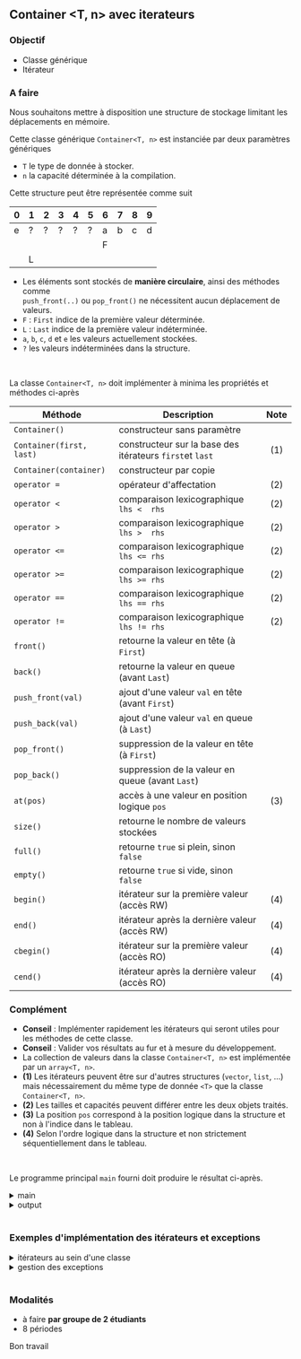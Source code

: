 ## Container <T, n> avec iterateurs

### Objectif

- Classe générique
- Itérateur

### A faire

Nous souhaitons mettre à disposition une structure de stockage limitant les déplacements en mémoire.

Cette classe générique `Container<T, n>` est instanciée par deux paramètres génériques

- `T` le type de donnée à stocker.
- `n` la capacité déterminée à la compilation.

Cette structure peut être représentée comme suit

| 0 | 1 | 2 | 3 | 4 | 5 | 6 | 7 | 8 | 9 |
|---|---|---|---|---|---|---|---|---|---|
| e | ? | ? | ? | ? | ? | a | b | c | d |
|   |   |   |   |   |   | F |   |   |   |
|   | L |   |   |   |   |   |   |   |   |

- Les éléments sont stockés de **manière circulaire**, ainsi des méthodes comme<br>
  `push_front(..)` ou `pop_front()` ne nécessitent aucun déplacement de valeurs.
- `F` : `First` indice de la première valeur déterminée.
- `L` : `Last` indice de la première valeur indéterminée.
- `a`, `b`, `c`, `d` et `e` les valeurs actuellement stockées.
- `?` les valeurs indéterminées dans la structure.

<br>

La classe `Container<T, n>` doit implémenter à minima les propriétés et méthodes ci-après

| Méthode                  | Description                                              | Note | 
|--------------------------|----------------------------------------------------------|:----:|
| `Container()`            | constructeur sans paramètre                              |      |
| `Container(first, last)` | constructeur sur la base des itérateurs `first`et `last` | (1)  |
| `Container(container)`   | constructeur par copie                                   |      |
| `operator =`             | opérateur d'affectation                                  | (2)  |
| `operator <`             | comparaison lexicographique `lhs <  rhs`                 | (2)  |
| `operator >`             | comparaison lexicographique `lhs >  rhs`                 | (2)  |
| `operator <=`            | comparaison lexicographique `lhs <= rhs`                 | (2)  |
| `operator >=`            | comparaison lexicographique `lhs >= rhs`                 | (2)  |
| `operator ==`            | comparaison lexicographique `lhs == rhs`                 | (2)  |
| `operator !=`            | comparaison lexicographique `lhs != rhs`                 | (2)  |
| `front()`                | retourne la valeur en tête        (à `First`)            |      |
| `back()`                 | retourne la valeur en queue       (avant `Last`)         |      |
| `push_front(val)`        | ajout d'une valeur `val` en tête  (avant `First`)        |      |
| `push_back(val)`         | ajout d'une valeur `val` en queue (à `Last`)             |      |
| `pop_front()`            | suppression de la valeur en tête  (à `First`)            |      |
| `pop_back()`             | suppression de la valeur en queue (avant `Last`)         |      |
| `at(pos)`                | accès à une valeur en position logique `pos`             | (3)  |
| `size()`                 | retourne le nombre de valeurs stockées                   |      |
| `full()`                 | retourne `true` si plein, sinon `false`                  |      |
| `empty()`                | retourne `true` si vide, sinon `false`                   |      |
| `begin()`                | itérateur sur la première valeur    (accès RW)           | (4)  |
| `end()`                  | itérateur après la dernière valeur  (accès RW)           | (4)  |
| `cbegin()`               | itérateur sur la première valeur    (accès RO)           | (4)  |
| `cend()`                 | itérateur après la dernière valeur  (accès RO)           | (4)  |


### Complément

- **Conseil** : Implémenter rapidement les itérateurs qui seront utiles pour les méthodes de cette classe.
- **Conseil** : Valider vos résultats au fur et à mesure du développement.
- La collection de valeurs dans la classe `Container<T, n>` est implémentée par un `array<T, n>`.
- **(1)** Les itérateurs peuvent être sur d'autres structures (`vector`, `list`, ...)<br>
  mais nécessairement du même type de donnée `<T>` que la classe `Container<T, n>`.
- **(2)** Les tailles et capacités peuvent différer entre les deux objets traités.
- **(3)** La position `pos` correspond à la position logique dans la structure et non à l'indice dans le tableau.
- **(4)** Selon l'ordre logique dans la structure et non strictement séquentiellement dans le tableau.

<br>

Le programme principal `main` fourni doit produire le résultat ci-après.

<details>
<summary>main</summary>

~~~cpp
#include <iostream>
#include <cstdlib>
#include <vector>
#include <exception>

#include "Container_G.hpp"

using namespace std;

int main() {
   cout << "-------------------------------------" << endl;
   cout << "Container<T, n>::Container()"          << endl;
   cout << "-------------------------------------" << endl;
   Container<int, 10> c1;

   c1.show_details();
   c1.show_content();
   cout << c1 << endl;
   cout << endl;

   cout << "-------------------------------------" << endl;
   cout << "Container<T, n>::Container(it1, it2)"  << endl;
   cout << "-------------------------------------" << endl;
   vector v {1, 2, 3};
   Container<int, 5>c2 (v.cbegin(), v.cend());

   c2.show_details();
   c2.show_content();
   cout << c2 << endl;
   cout << endl;

   cout << "-------------------------------------" << endl;
   cout << "Container<T, n>::container(other)"     << endl;
   cout << "-------------------------------------" << endl;
   c2.show_details();
   Container<int, 10> c3(c2);

   c3.show_content();
   cout << c3 << endl;
   cout << endl;

   cout << "-------------------------------------" << endl;
   cout << "Container<T, n>::back()"               << endl;
   cout << "-------------------------------------" << endl;
   c3.show_content();
   c3.back() = 8;
   c3.show_content();
   c3.back() = 3;

   cout << "-------------------------------------" << endl;
   cout << "Container<T, n>::front()"              << endl;
   cout << "-------------------------------------" << endl;
   c3.show_content();
   c3.front() = 8;
   c3.show_content();
   c3.front() = 3;

   cout << "-------------------------------------" << endl;
   cout << "Container<T, n>::push_back()"          << endl;
   cout << "-------------------------------------" << endl;
   Container<char, 4> c4;
   c4.show_content();
   c4.push_back('a');
   c4.push_back('b');
   c4.push_back('c');

   c4.show_content();
   cout << c4 << endl;
   cout << endl;

   try {
      c4.push_back('d');
      c4.push_back('e');
      cout << endl;
   }
   catch (std::logic_error e) {
      cout << "EXCEPTION " << e.what() << endl;
   }
   cout << endl;

   cout << "-------------------------------------" << endl;
   cout << "Container<T, n>::push_front()"         << endl;
   cout << "-------------------------------------" << endl;
   Container<char, 8> c5(c4);
   try {
      c5.push_front('A');
      c5.push_front('B');
      c5.push_front('C');

      c5.show_content();
      cout << c5 << endl;
      cout << endl;

      c5.push_back('D');
      c5.push_back('E');
      cout << endl;
   }
   catch (std::logic_error e) {
      cout << "EXCEPTION " << e.what() << endl;
   }
   cout << endl;

   cout << "-------------------------------------" << endl;
   cout << "Container<T, n>::pop_back()"           << endl;
   cout << "-------------------------------------" << endl;
   Container c6(c4);
   try {
      c6.pop_back();
      c6.pop_back();

      c6.show_content();
      cout << c6 << endl;
      cout << endl;

      c6.pop_back();
      c6.pop_back();
      c6.pop_back();
      cout << endl;
   }
   catch (std::logic_error e) {
      cout << "EXCEPTION " << e.what() << endl;
   }
   cout << endl;

   cout << "-------------------------------------" << endl;
   cout << "Container<T, n>::pop_front()"          << endl;
   cout << "-------------------------------------" << endl;
   Container c7(c4);
   try {
      c7.pop_front();
      c7.pop_front();

      c7.show_content();
      cout << c7 << endl;
      cout << endl;

      c7.pop_front();
      c7.pop_front();
      c7.pop_front();
      cout << endl;
   }
   catch (std::logic_error e) {
      cout << "EXCEPTION " << e.what() << endl;
   }
   cout << endl;

   cout << "-------------------------------------" << endl;
   cout << "Container<T, n>::at(..)"               << endl;
   cout << "-------------------------------------" << endl;
   Container c8(c4);

   try {
      c8.pop_back();
      c8.pop_back();
      c8.show_content();

      cout << "c8.at(1) : " << c8.at(1) << endl;
      cout << "c8.at(1) = 'G';" << endl;
      c8.at(1) = 'G';
      cout << endl;

      c8.show_content();
      cout << c8 << endl;

      cout << "c8.at(2)  : " << c8.at(2);
   }
   catch (std::logic_error e) {
      cout << "EXCEPTION " << e.what() << endl;
   }
   cout << endl;

   cout << "-------------------------------------" << endl;
   cout << "Container<T, n>::iterator"             << endl;
   cout << "-------------------------------------" << endl;
   c3.show_content();
   cout << c3 << endl;
   cout << endl;
   cout << "*c3.begin() : " << *c3.begin() << endl;
   cout << endl;
   for (auto it=c3.begin(); it!=c3.end(); ++it)
      cout << *it << " ";
   cout << endl;
   cout << endl;

   cout << "-------------------------------------" << endl;
   cout << "Container<T, n>::operator << (..)"     << endl;
   cout << "-------------------------------------" << endl;
   c3.show_content();
   cout << c3 << endl;
   cout << endl;

   cout << "-------------------------------------" << endl;
   cout << "Container<T, n>::operator == (..)"     << endl;
   cout << "-------------------------------------" << endl;
   Container<int, 5> c_123;
   c_123.push_back(1).push_back(1).push_back(2).push_back(3).pop_front();

   Container<int, 5> c123;
   c123.push_back(1).push_back(2).push_back(3);

   Container<int, 5> c12;
   c12.push_back(1).push_back(2);

   Container<int, 5> c113;
   c113.push_back(1).push_back(1).push_back(3);

   cout << c_123 <<    " == " << c123 << "  "    << boolalpha << (c_123 == c123) << endl;
   cout << c123  <<    " == " << c12  << "     " << boolalpha << (c123  == c12 ) << endl;
   cout << c12   << "    == " << c123 << "  "    << boolalpha << (c12   == c123) << endl;
   cout << c123  <<    " == " << c113 << "  "    << boolalpha << (c123  == c113) << endl;
   cout << c113  <<    " == " << c123 << "  "    << boolalpha << (c113  == c123) << endl;
   cout << endl;

   cout << "-------------------------------------" << endl;
   cout << "Container<T, n>::operator < (..)"      << endl;
   cout << "-------------------------------------" << endl;
   cout << c_123 <<    " <  " << c123 << "  "    << boolalpha << (c_123 <  c123) << endl;
   cout << c123  <<    " <  " << c12  << "     " << boolalpha << (c123  <  c12 ) << endl;
   cout << c12   << "    <  " << c123 << "  "    << boolalpha << (c12   <  c123) << endl;
   cout << c123  <<    " <  " << c113 << "  "    << boolalpha << (c123  <  c113) << endl;
   cout << c113  <<    " <  " << c123 << "  "    << boolalpha << (c113  <  c123) << endl;
   cout << endl;

   cout << "-------------------------------------" << endl;
   cout << "Container<T, n>::operator > (..)"      << endl;
   cout << "-------------------------------------" << endl;
   cout << c_123 <<    " >  " << c123 << "  "    << boolalpha << (c_123 >  c123) << endl;
   cout << c123  <<    " >  " << c12  << "     " << boolalpha << (c123  >  c12 ) << endl;
   cout << c12   << "    >  " << c123 << "  "    << boolalpha << (c12   >  c123) << endl;
   cout << c123  <<    " >  " << c113 << "  "    << boolalpha << (c123  >  c113) << endl;
   cout << c113  <<    " >  " << c123 << "  "    << boolalpha << (c113  >  c123) << endl;
   cout << endl;

   cout << "-------------------------------------" << endl;
   cout << "Container<T, n>::operator <= (..)"     << endl;
   cout << "-------------------------------------" << endl;
   cout << c_123 <<    " <= " << c123 << "  "    << boolalpha << (c_123 <=  c123) << endl;
   cout << c123  <<    " <= " << c12  << "     " << boolalpha << (c123  <=  c12 ) << endl;
   cout << c12   << "    <= " << c123 << "  "    << boolalpha << (c12   <=  c123) << endl;
   cout << c123  <<    " <= " << c113 << "  "    << boolalpha << (c123  <=  c113) << endl;
   cout << c113  <<    " <= " << c123 << "  "    << boolalpha << (c113  <=  c123) << endl;
   cout << endl;

   cout << "-------------------------------------" << endl;
   cout << "Container<T, n>::operator >= (..)"     << endl;
   cout << "-------------------------------------" << endl;
   cout << c_123 <<    " >= " << c123 << "  "    << boolalpha << (c_123 >=  c123) << endl;
   cout << c123  <<    " >= " << c12  << "     " << boolalpha << (c123  >=  c12 ) << endl;
   cout << c12   << "    >= " << c123 << "  "    << boolalpha << (c12   >=  c123) << endl;
   cout << c123  <<    " >= " << c113 << "  "    << boolalpha << (c123  >=  c113) << endl;
   cout << c113  <<    " >= " << c123 << "  "    << boolalpha << (c113  >=  c123) << endl;
   cout << endl;

   cout << "-------------------------------------" << endl;
   cout << "Container<T, n>::full()"               << endl;
   cout << "-------------------------------------" << endl;
   Container<int, 3> c13;
   int val=0;
   while (not c13.full())
      c13.push_back(++val);

   c13.show_details();
   c13.show_content();
   cout << c13 << endl;
   cout << endl;

   cout << "-------------------------------------" << endl;
   cout << "Container<T, n>::empty()"              << endl;
   cout << "-------------------------------------" << endl;
   while (not c13.empty()) {
      c13.pop_front();
   }

   c13.show_details();
   c13.show_content();
   cout << c13 << endl;
   cout << endl;

   return EXIT_SUCCESS;
}
~~~

</details>

<details>
<summary>output</summary>

~~~
-------------------------------------
Container<T, n>::Container()
-------------------------------------
size      : 0
capacity  : 10
first     : 0
last      : 0

 0 1 2 3 4 5 6 7 8 9
 ? ? ? ? ? ? ? ? ? ?
 ^ First
 ^ Last

[]

-------------------------------------
Container<T, n>::Container(it1, it2)
-------------------------------------
size      : 3
capacity  : 5
first     : 0
last      : 3

 0 1 2 3 4
 1 2 3 ? ?
 ^ First
       ^ Last

[1, 2, 3]

-------------------------------------
Container<T, n>::container(other)
-------------------------------------
size      : 3
capacity  : 5
first     : 0
last      : 3

 0 1 2 3 4 5 6 7 8 9
 1 2 3 ? ? ? ? ? ? ?
 ^ First
       ^ Last

[1, 2, 3]

-------------------------------------
Container<T, n>::back()
-------------------------------------
 0 1 2 3 4 5 6 7 8 9
 1 2 3 ? ? ? ? ? ? ?
 ^ First
       ^ Last

 0 1 2 3 4 5 6 7 8 9
 1 2 8 ? ? ? ? ? ? ?
 ^ First
       ^ Last

-------------------------------------
Container<T, n>::front()
-------------------------------------
 0 1 2 3 4 5 6 7 8 9
 1 2 3 ? ? ? ? ? ? ?
 ^ First
       ^ Last

 0 1 2 3 4 5 6 7 8 9
 8 2 3 ? ? ? ? ? ? ?
 ^ First
       ^ Last

-------------------------------------
Container<T, n>::push_back()
-------------------------------------
 0 1 2 3
 ? ? ? ?
 ^ First
 ^ Last

 0 1 2 3
 a b c ?
 ^ First
       ^ Last

[a, b, c]

EXCEPTION Container<T, n>::push_back

-------------------------------------
Container<T, n>::push_front()
-------------------------------------
 0 1 2 3 4 5 6 7
 a b c d ? C B A
           ^ First
         ^ Last

[C, B, A, a, b, c, d]

EXCEPTION Container<T, n>::push_back

-------------------------------------
Container<T, n>::pop_back()
-------------------------------------
 0 1 2 3
 a b ? ?
 ^ First
     ^ Last

[a, b]

EXCEPTION Container<T, n>::pop_front

-------------------------------------
Container<T, n>::pop_front()
-------------------------------------
 0 1 2 3
 ? ? c d
     ^ First
 ^ Last

[c, d]

EXCEPTION Container<T, n>::pop_front

-------------------------------------
Container<T, n>::at(..)
-------------------------------------
 0 1 2 3
 a b ? ?
 ^ First
     ^ Last

c8.at(1) : b
c8.at(1) = 'G';

 0 1 2 3
 a G ? ?
 ^ First
     ^ Last

[a, G]
c8.at(2)  : EXCEPTION Container<T, n>::at

-------------------------------------
Container<T, n>::iterator
-------------------------------------
 0 1 2 3 4 5 6 7 8 9
 3 2 3 ? ? ? ? ? ? ?
 ^ First
       ^ Last

[3, 2, 3]

*c3.begin() : 3

3 2 3 

-------------------------------------
Container<T, n>::operator << (..)
-------------------------------------
 0 1 2 3 4 5 6 7 8 9
 3 2 3 ? ? ? ? ? ? ?
 ^ First
       ^ Last

[3, 2, 3]

-------------------------------------
Container<T, n>::operator == (..)
-------------------------------------
[1, 2, 3] == [1, 2, 3]  true
[1, 2, 3] == [1, 2]     false
[1, 2]    == [1, 2, 3]  false
[1, 2, 3] == [1, 1, 3]  false
[1, 1, 3] == [1, 2, 3]  false

-------------------------------------
Container<T, n>::operator < (..)
-------------------------------------
[1, 2, 3] <  [1, 2, 3]  false
[1, 2, 3] <  [1, 2]     false
[1, 2]    <  [1, 2, 3]  true
[1, 2, 3] <  [1, 1, 3]  false
[1, 1, 3] <  [1, 2, 3]  true

-------------------------------------
Container<T, n>::operator > (..)
-------------------------------------
[1, 2, 3] >  [1, 2, 3]  false
[1, 2, 3] >  [1, 2]     true
[1, 2]    >  [1, 2, 3]  false
[1, 2, 3] >  [1, 1, 3]  true
[1, 1, 3] >  [1, 2, 3]  false

-------------------------------------
Container<T, n>::operator <= (..)
-------------------------------------
[1, 2, 3] <= [1, 2, 3]  true
[1, 2, 3] <= [1, 2]     false
[1, 2]    <= [1, 2, 3]  true
[1, 2, 3] <= [1, 1, 3]  false
[1, 1, 3] <= [1, 2, 3]  true

-------------------------------------
Container<T, n>::operator >= (..)
-------------------------------------
[1, 2, 3] >= [1, 2, 3]  true
[1, 2, 3] >= [1, 2]     true
[1, 2]    >= [1, 2, 3]  false
[1, 2, 3] >= [1, 1, 3]  true
[1, 1, 3] >= [1, 2, 3]  false

-------------------------------------
Container<T, n>::full()
-------------------------------------
size      : 3
capacity  : 3
first     : 0
last      : 3

 0 1 2
 1 2 3
 ^ First
       ^ Last

[1, 2, 3]

-------------------------------------
Container<T, n>::empty()
-------------------------------------
size      : 0
capacity  : 3
first     : 0
last      : 0

 0 1 2
 ? ? ?
 ^ First
 ^ Last

[]
~~~

</details>

<br>

### Exemples d'implémentation des itérateurs et exceptions

<details>
<summary>itérateurs au sein d'une classe</summary>

~~~cpp
#include <iostream>
#include <vector>

class NumberCollection {
public:
    NumberCollection(const std::vector<int>& numbers) : numbers(numbers) {}

    class Iterator {
    public:
        Iterator(const std::vector<int>& numbers, std::size_t position)
            : numbers(numbers), position(position) {}

        int operator*() const {
            return numbers[position];
        }

        Iterator& operator++() {
            ++position;
            return *this;
        }

        bool operator==(const Iterator& other) const {
            return position == other.position;
        }

        bool operator!=(const Iterator& other) const {
            return position != other.position;
        }

    private:
        const std::vector<int>& numbers;
        std::size_t position;
    };

    Iterator begin() const {
        return Iterator(numbers, 0);
    }

    Iterator end() const {
        return Iterator(numbers, numbers.size());
    }

private:
    std::vector<int> numbers;
};

int main() {
    NumberCollection collection({10, 20, 30, 40});

    for (auto it = collection.begin(); it != collection.end(); ++it) {
        std::cout << *it << " ";
    }

    return 0;
}
~~~

</details>

<details>
<summary>gestion des exceptions</summary>

~~~cpp
#include <iostream>
#include <stdexcept>

void checkValue(int value) {
    if (value < 0) {
        throw std::logic_error("Negative values are not allowed!");
    }
    std::cout << "Value is valid: " << value << std::endl;
}

int main() {
    try {
        checkValue(-5);
    } catch (const std::logic_error& e) {
        std::cerr << "Caught logic_error: " << e.what() << std::endl;
    }
    return 0;
}
~~~

~~~cpp
#include <iostream>
#include <vector>
#include <stdexcept>

int main() {
    try {
        std::vector<int> vec = {1, 2, 3};
        std::cout << "Accessing element at index 5: " << vec.at(5) << std::endl;
    } catch (const std::out_of_range& e) {
        std::cerr << "Caught out_of_range exception: " << e.what() << std::endl;
    }

    return 0;
}
~~~

~~~cpp
std::vector<int> vec = {1, 2, 3};
try {
   checkValue(-5);
   std::cout << "vec.at(5) : " << vec.at(5) << std::endl;
} catch (const std::out_of_range& e) {
    std::cerr << "Specific handler: " << e.what() << std::endl;
} catch (const std::logic_error& e) {
    std::cerr << "General handler for logic_error: " << e.what() << std::endl;
}
~~~

</details>

<br>

### Modalités
- à faire **par groupe de 2 étudiants**
- 8 périodes

Bon travail